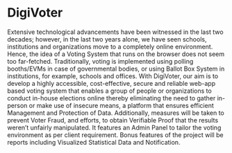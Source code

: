 # DigiVoter

Extensive technological advancements have been witnessed in the last two
decades; however, in the last two years alone, we have seen schools, institutions
and organizations move to a completely online environment. Hence, the idea of
a Voting System that runs on the browser does not seem too far-fetched.
Traditionally, voting is implemented using polling booths/EVMs in case of
governmental bodies, or using Ballot Box System in institutions, for example,
schools and offices. With DigiVoter, our aim is to develop a highly accessible,
cost-effective, secure and reliable web-app based voting system that enables a
group of people or organizations to conduct in-house elections online thereby
eliminating the need to gather in-person or make use of insecure means, a
platform that ensures efficient Management and Protection of Data.
Additionally, measures will be taken to prevent Voter Fraud, and efforts, to
obtain Verifiable Proof that the results weren’t unfairly manipulated. It features
an Admin Panel to tailor the voting environment as per client requirement. Bonus
features of the project will be reports including Visualized Statistical Data and
Notification.
